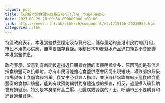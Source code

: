 ```yaml
---
layout: post
title: 政府稱本港食鹽供應穩定及存貨充足　市民不用擔心
date: 2023-08-25 20:09:34.000000000 +08:00
link: https://news.rthk.hk/rthk/ch/component/k2/1715166-20230825.htm
categories: rthk
---
```


​特區政府表示，本港食鹽供應穩定及存貨充足，儲存量足夠全港市民約1個月用，市民不用擔心供應，無需要儲存食鹽。限制日本10都縣水產品進口絕對不會影響本港食鹽供應。

政府表示，留意到有新聞報道指近日購買食鹽的市民明顯增多，原因可能是有流言指食碘鹽可以抗輻射，亦有市民可能擔心食鹽供應會因而出現短缺，導致部份超級市場貨架上食鹽曾經售罄。食安中心發言人指出，並沒有科學證據顯示進食碘含量豐富的食物和碘鹽，能夠有效預防輻射對身體造成的損害，相反，過量攝入碘及鈉會有損健康，特別是本身患有高血壓、心臟病或腎病的人士，呼籲市民不要購買和進食過量食鹽。
